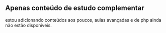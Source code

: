 ## Apenas conteúdo de estudo complementar

estou adicionando conteúdos aos poucos, aulas avançadas e de php ainda não estão disponiveis.
